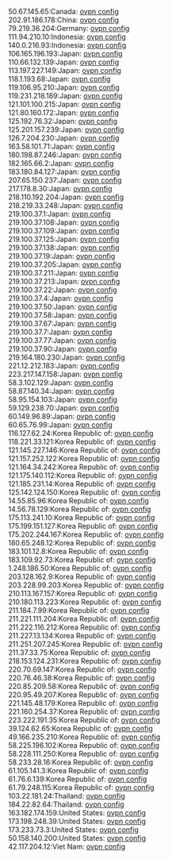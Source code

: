 50.67.145.65:Canada: [ovpn config](vpn/50_67_145_65.ovpn)  
202.91.186.178:China: [ovpn config](vpn/202_91_186_178.ovpn)  
79.219.36.204:Germany: [ovpn config](vpn/79_219_36_204.ovpn)  
111.94.210.10:Indonesia: [ovpn config](vpn/111_94_210_10.ovpn)  
140.0.216.93:Indonesia: [ovpn config](vpn/140_0_216_93.ovpn)  
106.165.196.193:Japan: [ovpn config](vpn/106_165_196_193.ovpn)  
110.66.132.139:Japan: [ovpn config](vpn/110_66_132_139.ovpn)  
113.197.227.149:Japan: [ovpn config](vpn/113_197_227_149.ovpn)  
118.1.193.68:Japan: [ovpn config](vpn/118_1_193_68.ovpn)  
119.106.95.210:Japan: [ovpn config](vpn/119_106_95_210.ovpn)  
119.231.218.189:Japan: [ovpn config](vpn/119_231_218_189.ovpn)  
121.101.100.215:Japan: [ovpn config](vpn/121_101_100_215.ovpn)  
121.80.160.172:Japan: [ovpn config](vpn/121_80_160_172.ovpn)  
125.192.76.32:Japan: [ovpn config](vpn/125_192_76_32.ovpn)  
125.201.157.239:Japan: [ovpn config](vpn/125_201_157_239.ovpn)  
126.7.204.230:Japan: [ovpn config](vpn/126_7_204_230.ovpn)  
163.58.101.71:Japan: [ovpn config](vpn/163_58_101_71.ovpn)  
180.198.87.246:Japan: [ovpn config](vpn/180_198_87_246.ovpn)  
182.165.66.2:Japan: [ovpn config](vpn/182_165_66_2.ovpn)  
183.180.84.127:Japan: [ovpn config](vpn/183_180_84_127.ovpn)  
207.65.150.237:Japan: [ovpn config](vpn/207_65_150_237.ovpn)  
217.178.8.30:Japan: [ovpn config](vpn/217_178_8_30.ovpn)  
218.110.192.204:Japan: [ovpn config](vpn/218_110_192_204.ovpn)  
218.219.33.248:Japan: [ovpn config](vpn/218_219_33_248.ovpn)  
219.100.37.1:Japan: [ovpn config](vpn/219_100_37_1.ovpn)  
219.100.37.108:Japan: [ovpn config](vpn/219_100_37_108.ovpn)  
219.100.37.109:Japan: [ovpn config](vpn/219_100_37_109.ovpn)  
219.100.37.125:Japan: [ovpn config](vpn/219_100_37_125.ovpn)  
219.100.37.138:Japan: [ovpn config](vpn/219_100_37_138.ovpn)  
219.100.37.19:Japan: [ovpn config](vpn/219_100_37_19.ovpn)  
219.100.37.205:Japan: [ovpn config](vpn/219_100_37_205.ovpn)  
219.100.37.211:Japan: [ovpn config](vpn/219_100_37_211.ovpn)  
219.100.37.213:Japan: [ovpn config](vpn/219_100_37_213.ovpn)  
219.100.37.22:Japan: [ovpn config](vpn/219_100_37_22.ovpn)  
219.100.37.4:Japan: [ovpn config](vpn/219_100_37_4.ovpn)  
219.100.37.50:Japan: [ovpn config](vpn/219_100_37_50.ovpn)  
219.100.37.58:Japan: [ovpn config](vpn/219_100_37_58.ovpn)  
219.100.37.67:Japan: [ovpn config](vpn/219_100_37_67.ovpn)  
219.100.37.7:Japan: [ovpn config](vpn/219_100_37_7.ovpn)  
219.100.37.77:Japan: [ovpn config](vpn/219_100_37_77.ovpn)  
219.100.37.90:Japan: [ovpn config](vpn/219_100_37_90.ovpn)  
219.164.180.230:Japan: [ovpn config](vpn/219_164_180_230.ovpn)  
221.12.212.183:Japan: [ovpn config](vpn/221_12_212_183.ovpn)  
223.217.147.158:Japan: [ovpn config](vpn/223_217_147_158.ovpn)  
58.3.102.129:Japan: [ovpn config](vpn/58_3_102_129.ovpn)  
58.87.140.34:Japan: [ovpn config](vpn/58_87_140_34.ovpn)  
58.95.154.103:Japan: [ovpn config](vpn/58_95_154_103.ovpn)  
59.129.238.70:Japan: [ovpn config](vpn/59_129_238_70.ovpn)  
60.149.96.89:Japan: [ovpn config](vpn/60_149_96_89.ovpn)  
60.65.76.99:Japan: [ovpn config](vpn/60_65_76_99.ovpn)  
116.127.62.24:Korea Republic of: [ovpn config](vpn/116_127_62_24.ovpn)  
118.221.33.121:Korea Republic of: [ovpn config](vpn/118_221_33_121.ovpn)  
121.145.227.146:Korea Republic of: [ovpn config](vpn/121_145_227_146.ovpn)  
121.157.252.122:Korea Republic of: [ovpn config](vpn/121_157_252_122.ovpn)  
121.164.34.242:Korea Republic of: [ovpn config](vpn/121_164_34_242.ovpn)  
121.175.140.112:Korea Republic of: [ovpn config](vpn/121_175_140_112.ovpn)  
121.185.231.14:Korea Republic of: [ovpn config](vpn/121_185_231_14.ovpn)  
125.142.124.150:Korea Republic of: [ovpn config](vpn/125_142_124_150.ovpn)  
14.55.85.96:Korea Republic of: [ovpn config](vpn/14_55_85_96.ovpn)  
14.56.78.129:Korea Republic of: [ovpn config](vpn/14_56_78_129.ovpn)  
175.113.241.10:Korea Republic of: [ovpn config](vpn/175_113_241_10.ovpn)  
175.199.151.127:Korea Republic of: [ovpn config](vpn/175_199_151_127.ovpn)  
175.202.244.167:Korea Republic of: [ovpn config](vpn/175_202_244_167.ovpn)  
180.65.248.12:Korea Republic of: [ovpn config](vpn/180_65_248_12.ovpn)  
183.101.12.8:Korea Republic of: [ovpn config](vpn/183_101_12_8.ovpn)  
183.109.92.73:Korea Republic of: [ovpn config](vpn/183_109_92_73.ovpn)  
1.248.186.50:Korea Republic of: [ovpn config](vpn/1_248_186_50.ovpn)  
203.128.162.9:Korea Republic of: [ovpn config](vpn/203_128_162_9.ovpn)  
203.228.99.203:Korea Republic of: [ovpn config](vpn/203_228_99_203.ovpn)  
210.113.167.157:Korea Republic of: [ovpn config](vpn/210_113_167_157.ovpn)  
210.180.113.223:Korea Republic of: [ovpn config](vpn/210_180_113_223.ovpn)  
211.184.7.99:Korea Republic of: [ovpn config](vpn/211_184_7_99.ovpn)  
211.221.111.204:Korea Republic of: [ovpn config](vpn/211_221_111_204.ovpn)  
211.222.116.212:Korea Republic of: [ovpn config](vpn/211_222_116_212.ovpn)  
211.227.13.134:Korea Republic of: [ovpn config](vpn/211_227_13_134.ovpn)  
211.251.207.245:Korea Republic of: [ovpn config](vpn/211_251_207_245.ovpn)  
211.37.33.75:Korea Republic of: [ovpn config](vpn/211_37_33_75.ovpn)  
218.153.124.231:Korea Republic of: [ovpn config](vpn/218_153_124_231.ovpn)  
220.70.69.147:Korea Republic of: [ovpn config](vpn/220_70_69_147.ovpn)  
220.76.46.38:Korea Republic of: [ovpn config](vpn/220_76_46_38.ovpn)  
220.85.209.58:Korea Republic of: [ovpn config](vpn/220_85_209_58.ovpn)  
220.95.49.207:Korea Republic of: [ovpn config](vpn/220_95_49_207.ovpn)  
221.145.48.179:Korea Republic of: [ovpn config](vpn/221_145_48_179.ovpn)  
221.160.254.37:Korea Republic of: [ovpn config](vpn/221_160_254_37.ovpn)  
223.222.191.35:Korea Republic of: [ovpn config](vpn/223_222_191_35.ovpn)  
39.124.62.65:Korea Republic of: [ovpn config](vpn/39_124_62_65.ovpn)  
49.166.235.210:Korea Republic of: [ovpn config](vpn/49_166_235_210.ovpn)  
58.225.196.102:Korea Republic of: [ovpn config](vpn/58_225_196_102.ovpn)  
58.228.111.250:Korea Republic of: [ovpn config](vpn/58_228_111_250.ovpn)  
58.233.28.16:Korea Republic of: [ovpn config](vpn/58_233_28_16.ovpn)  
61.105.141.3:Korea Republic of: [ovpn config](vpn/61_105_141_3.ovpn)  
61.76.6.139:Korea Republic of: [ovpn config](vpn/61_76_6_139.ovpn)  
61.79.248.115:Korea Republic of: [ovpn config](vpn/61_79_248_115.ovpn)  
103.22.181.24:Thailand: [ovpn config](vpn/103_22_181_24.ovpn)  
184.22.82.64:Thailand: [ovpn config](vpn/184_22_82_64.ovpn)  
163.182.174.159:United States: [ovpn config](vpn/163_182_174_159.ovpn)  
173.198.248.39:United States: [ovpn config](vpn/173_198_248_39.ovpn)  
173.233.73.3:United States: [ovpn config](vpn/173_233_73_3.ovpn)  
50.158.140.200:United States: [ovpn config](vpn/50_158_140_200.ovpn)  
42.117.204.12:Viet Nam: [ovpn config](vpn/42_117_204_12.ovpn)  
